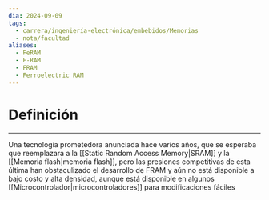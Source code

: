 ```yaml
---
dia: 2024-09-09
tags:
  - carrera/ingeniería-electrónica/embebidos/Memorias
  - nota/facultad
aliases:
  - FeRAM
  - F-RAM
  - FRAM
  - Ferroelectric RAM
---
```

# Definición
---
Una tecnología prometedora anunciada hace varios años, que se esperaba que reemplazara a la [[Static Random Access Memory|SRAM]] y la [[Memoria flash|memoria flash]], pero las presiones competitivas de esta última han obstaculizado el desarrollo de FRAM y aún no está disponible a bajo costo y alta densidad, aunque está disponible en algunos [[Microcontrolador|microcontroladores]] para modificaciones fáciles